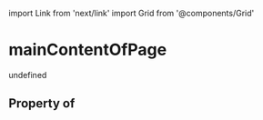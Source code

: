 import Link from 'next/link'
import Grid from '@components/Grid'

# mainContentOfPage

undefined

## Property of



